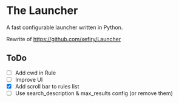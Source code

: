 # The Launcher

A fast configurable launcher written in Python.

Rewrite of <https://github.com/xefiry/Launcher>

## ToDo

- [ ] Add cwd in Rule
- [ ] Improve UI
- [x] Add scroll bar to rules list
- [ ] Use search_description & max_results config (or remove them)
